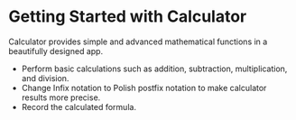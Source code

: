 # Getting Started with Calculator

Calculator provides simple and advanced mathematical functions in a beautifully designed app.
 - Perform basic calculations such as addition, subtraction, multiplication, and division.
 - Change Infix notation to Polish postfix notation to make calculator results more precise.
 - Record the calculated formula.
